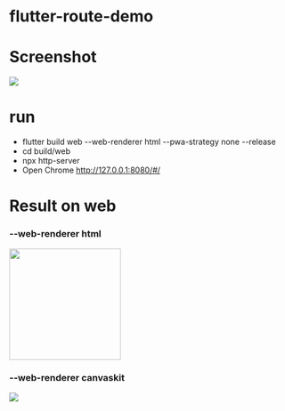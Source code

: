 # flutter-route-demo

# Screenshot
<image src="./md-image/Screenshot.png">

# run
 - flutter build  web --web-renderer html --pwa-strategy none --release
 - cd build/web
 - npx http-server
 - Open Chrome http://127.0.0.1:8080/#/

# Result on web 
### --web-renderer html
<image src="./md-image/package-size.png" height="200" />

### --web-renderer canvaskit
<image src="./md-image/canvaskit.png">
